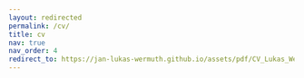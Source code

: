 ```yaml
---
layout: redirected
permalink: /cv/
title: cv
nav: true
nav_order: 4
redirect_to: https://jan-lukas-wermuth.github.io/assets/pdf/CV_Lukas_Wermuth.pdf
---
```


